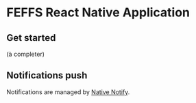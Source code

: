 # FEFFS React Native Application

## Get started
(à completer)

## Notifications push
Notifications are managed by [Native Notify](https://app.nativenotify.com).